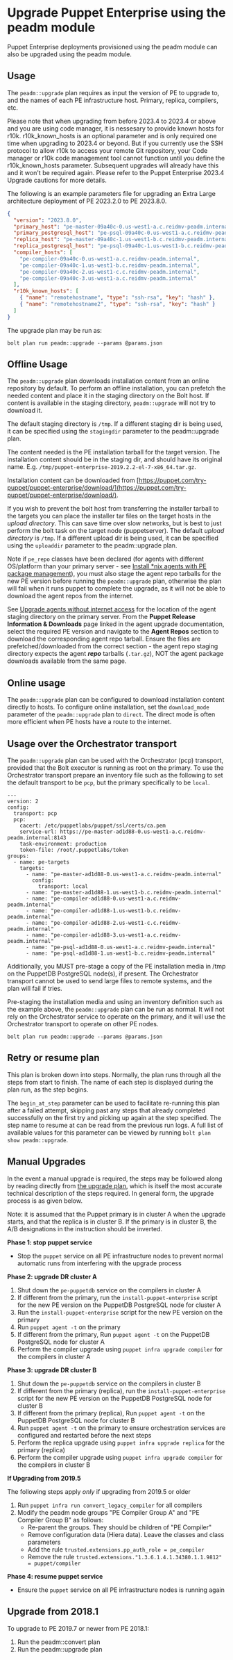 # Upgrade Puppet Enterprise using the peadm module

Puppet Enterprise deployments provisioned using the peadm module can also be upgraded using the peadm module.

## Usage

The `peadm::upgrade` plan requires as input the version of PE to upgrade to, and the names of each PE infrastructure host. Primary, replica, compilers, etc.

Please note that when upgrading from before 2023.4 to 2023.4 or above and you are using code manager, it is nessesary to provide known hosts for r10k. r10k_known_hosts is an optional parameter and is only required one time when upgrading to 2023.4 or beyond. But if you currently use the SSH protocol to allow r10k to access your remote Git repository, your Code manager or r10k code management tool cannot function until you define the r10k_known_hosts parameter. Subsequent upgrades will already have this and it won't be required again. Please refer to the Puppet Enterprise 2023.4 Upgrade cautions for more details.

The following is an example parameters file for upgrading an Extra Large architecture deployment of PE 2023.2.0 to PE 2023.8.0.

```json
{
  "version": "2023.8.0",
  "primary_host": "pe-master-09a40c-0.us-west1-a.c.reidmv-peadm.internal",
  "primary_postgresql_host": "pe-psql-09a40c-0.us-west1-a.c.reidmv-peadm.internal",
  "replica_host": "pe-master-09a40c-1.us-west1-b.c.reidmv-peadm.internal",
  "replica_postgresql_host": "pe-psql-09a40c-1.us-west1-b.c.reidmv-peadm.internal",
  "compiler_hosts": [
    "pe-compiler-09a40c-0.us-west1-a.c.reidmv-peadm.internal",
    "pe-compiler-09a40c-1.us-west1-b.c.reidmv-peadm.internal",
    "pe-compiler-09a40c-2.us-west1-c.c.reidmv-peadm.internal",
    "pe-compiler-09a40c-3.us-west1-a.c.reidmv-peadm.internal"
  ],
  "r10k_known_hosts": [
    { "name": "remotehostname", "type": "ssh-rsa", "key": "hash" },
    { "name": "remotehostname2", "type": "ssh-rsa", "key": "hash" }
  ]
}
```

The upgrade plan may be run as:

```
bolt plan run peadm::upgrade --params @params.json
```

## Offline Usage

The `peadm::upgrade` plan downloads installation content from an online repository by default. To perform an offline installation, you can prefetch the needed content and place it in the staging directory on the Bolt host. If content is available in the staging directory, `peadm::upgrade` will not try to download it.

The default staging directory is `/tmp`. If a different staging dir is being used, it can be specified using the `stagingdir` parameter to the peadm::upgrade plan.

The content needed is the PE installation tarball for the target version. The installation content should be in the staging dir, and should have its original name. E.g. `/tmp/puppet-enterprise-2019.2.2-el-7-x86_64.tar.gz`.

Installation content can be downloaded from [https://puppet.com/try-puppet/puppet-enterprise/download/](https://puppet.com/try-puppet/puppet-enterprise/download/).

If you wish to prevent the bolt host from transferring the installer tarball to the targets you can place the installer tar files on the target hosts in the _upload directory_. This can save time over slow networks, but is best to just perform the bolt task on the target node (puppetserver). The default _upload directory_ is `/tmp`. If a different upload dir is being used, it can be specified using the `uploaddir` parameter to the peadm::upgrade plan.

Note if `pe_repo` classes have been declared (for agents with different OS/platform than your primary server - see [Install \*nix agents with PE package management](https://www.puppet.com/docs/pe/2021.7/installing_nix_agents.html#install_nix_agents_pe_package_management)), you must also stage the agent repo tarballs for the new PE version before running the `peadm::upgrade` plan, otherwise the plan will fail when it runs puppet to complete the upgrade, as it will not be able to download the agent repos from the internet.

See [Upgrade agents without internet access](https://www.puppet.com/docs/pe/2021.7/upgrading_agents.html#upgrade_agents_without_internet_access) for the location of the agent staging directory on the primary server. From the **Puppet Release Information & Downloads** page linked in the agent upgrade documentation, select the required PE version and navigate to the **Agent Repos** section to download the corresponding agent repo tarball. Ensure the files are prefetched/downloaded from the correct section - the agent repo staging directory expects the agent **_repo_** tarballs (`.tar.gz`), NOT the agent package downloads available from the same page.

## Online usage

The `peadm::upgrade` plan can be configured to download installation content directly to hosts. To configure online installation, set the `download_mode` parameter of the `peadm::upgrade` plan to `direct`. The direct mode is often more efficient when PE hosts have a route to the internet.

## Usage over the Orchestrator transport

The `peadm::upgrade` plan can be used with the Orchestrator (pcp) transport, provided that the Bolt executor is running as root on the primary. To use the Orchestrator transport prepare an inventory file such as the following to set the default transport to be `pcp`, but the primary specifically to be `local`.

```
---
version: 2
config:
  transport: pcp
  pcp:
    cacert: /etc/puppetlabs/puppet/ssl/certs/ca.pem
    service-url: https://pe-master-ad1d88-0.us-west1-a.c.reidmv-peadm.internal:8143
    task-environment: production
    token-file: /root/.puppetlabs/token
groups:
  - name: pe-targets
    targets:
      - name: "pe-master-ad1d88-0.us-west1-a.c.reidmv-peadm.internal"
        config:
          transport: local
      - name: "pe-master-ad1d88-1.us-west1-b.c.reidmv-peadm.internal"
      - name: "pe-compiler-ad1d88-0.us-west1-a.c.reidmv-peadm.internal"
      - name: "pe-compiler-ad1d88-1.us-west1-b.c.reidmv-peadm.internal"
      - name: "pe-compiler-ad1d88-2.us-west1-c.c.reidmv-peadm.internal"
      - name: "pe-compiler-ad1d88-3.us-west1-a.c.reidmv-peadm.internal"
      - name: "pe-psql-ad1d88-0.us-west1-a.c.reidmv-peadm.internal"
      - name: "pe-psql-ad1d88-1.us-west1-b.c.reidmv-peadm.internal"
```

Additionally, you MUST pre-stage a copy of the PE installation media in /tmp on the PuppetDB PostgreSQL node(s), if present. The Orchestrator transport cannot be used to send large files to remote systems, and the plan will fail if tries.

Pre-staging the installation media and using an inventory definition such as the example above, the `peadm::upgrade` plan can be run as normal. It will not rely on the Orchestrator service to operate on the primary, and it will use the Orchestrator transport to operate on other PE nodes.

```
bolt plan run peadm::upgrade --params @params.json
```

## Retry or resume plan

This plan is broken down into steps. Normally, the plan runs through all the steps from start to finish. The name of each step is displayed during the plan run, as the step begins.

The `begin_at_step` parameter can be used to facilitate re-running this plan after a failed attempt, skipping past any steps that already completed successfully on the first try and picking up again at the step specified. The step name to resume at can be read from the previous run logs. A full list of available values for this parameter can be viewed by running `bolt plan show peadm::upgrade`.

## Manual Upgrades

In the event a manual upgrade is required, the steps may be followed along by reading directly from [the upgrade plan](../plans/upgrade.pp), which is itself the most accurate technical description of the steps required. In general form, the upgrade process is as given below.

Note: it is assumed that the Puppet primary is in cluster A when the upgrade starts, and that the replica is in cluster B. If the primary is in cluster B, the A/B designations in the instruction should be inverted.

**Phase 1: stop puppet service**

- Stop the `puppet` service on all PE infrastructure nodes to prevent normal automatic runs from interfering with the upgrade process

**Phase 2: upgrade DR cluster A**

1. Shut down the `pe-puppetdb` service on the compilers in cluster A
2. If different from the primary, run the `install-puppet-enterprise` script for the new PE version on the PuppetDB PostgreSQL node for cluster A
3. Run the `install-puppet-enterprise` script for the new PE version on the primary
4. Run `puppet agent -t` on the primary
5. If different from the primary, Run `puppet agent -t` on the PuppetDB PostgreSQL node for cluster A
6. Perform the compiler upgrade using `puppet infra upgrade compiler` for the compilers in cluster A

**Phase 3: upgrade DR cluster B**

1. Shut down the `pe-puppetdb` service on the compilers in cluster B
2. If different from the primary (replica), run the `install-puppet-enterprise` script for the new PE version on the PuppetDB PostgreSQL node for cluster B
3. If different from the primary (replica), Run `puppet agent -t` on the PuppetDB PostgreSQL node for cluster B
4. Run `puppet agent -t` on the primary to ensure orchestration services are configured and restarted before the next steps
5. Perform the replica upgrade using `puppet infra upgrade replica` for the primary (replica)
6. Perform the compiler upgrade using `puppet infra upgrade compiler` for the compilers in cluster B

**If Upgrading from 2019.5**

The following steps apply _only_ if upgrading from 2019.5 or older

1. Run `puppet infra run convert_legacy_compiler` for all compilers
2. Modify the peadm node groups "PE Compiler Group A" and "PE Compiler Group B" as follows:
   - Re-parent the groups. They should be children of "PE Compiler"
   - Remove configuration data (Hiera data). Leave the classes and class parameters
   - Add the rule `trusted.extensions.pp_auth_role = pe_compiler`
   - Remove the rule `trusted.extensions."1.3.6.1.4.1.34380.1.1.9812" = puppet/compiler`

**Phase 4: resume puppet service**

- Ensure the `puppet` service on all PE infrastructure nodes is running again

## Upgrade from 2018.1

To upgrade to PE 2019.7 or newer from PE 2018.1:

1. Run the peadm::convert plan
2. Run the peadm::upgrade plan
